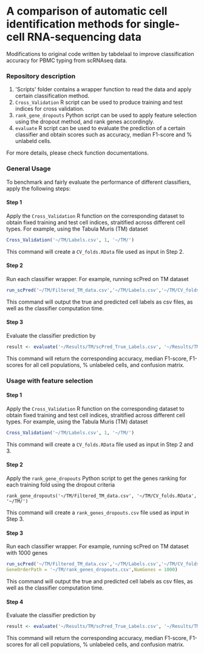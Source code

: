 # A comparison of automatic cell identification methods for single-cell RNA-sequencing data
Modifications to original code written by tabdelaal to improve classification accuracy for PBMC typing from scRNAseq data.

### Repository description

1. 'Scripts' folder contains a wrapper function to read the data and apply certain classification method.
2. ```Cross_Validation``` R script can be used to produce training and test indices for cross validation.
3. ```rank_gene_dropouts``` Python script can be used to apply feature selection using the dropout method, and rank genes accordingly.
4. ```evaluate``` R script can be used to evaluate the prediction of a certain classifier and obtain scores such as accuracy, median F1-score and % unlabeld cells.

For more details, please check function documentations.

### General Usage

To benchmark and fairly evaluate the performance of different classifiers, apply the following steps:

#### Step 1

Apply the ```Cross_Validation``` R function on the corresponding dataset to obtain fixed training and test cell indices, straitified across different cell types. For example, using the Tabula Muris (TM) dataset

```R
Cross_Validation('~/TM/Labels.csv', 1, '~/TM/')
```

This command will create a ```CV_folds.RData``` file used as input in Step 2.

#### Step 2

Run each classifier wrapper. For example, running scPred on TM dataset

```R
run_scPred('~/TM/Filtered_TM_data.csv','~/TM/Labels.csv','~/TM/CV_folds.RData','~/Results/TM/')
```

This command will output the true and predicted cell labels as csv files, as well as the classifier computation time.

#### Step 3

Evaluate the classifier prediction by

```R
result <- evaluate('~/Results/TM/scPred_True_Labels.csv', '~/Results/TM/scPred_Pred_Labels.csv')
```

This command will return the corresponding accuracy, median F1-score, F1-scores for all cell populations, % unlabeled cells, and confusion matrix.

### Usage with feature selection

#### Step 1

Apply the ```Cross_Validation``` R function on the corresponding dataset to obtain fixed training and test cell indices, straitified across different cell types. For example, using the Tabula Muris (TM) dataset

```R
Cross_Validation('~/TM/Labels.csv', 1, '~/TM/')
```

This command will create a ```CV_folds.RData``` file used as input in Step 2 and 3.

#### Step 2

Apply the ```rank_gene_dropouts``` Python script to get the genes ranking for each training fold using the dropout criteria

```
rank_gene_dropouts('~/TM/Filtered_TM_data.csv', '~/TM/CV_folds.RData', '~/TM/')
```

This command will create a ```rank_genes_dropouts.csv``` file used as input in Step 3.

#### Step 3

Run each classifier wrapper. For example, running scPred on TM dataset with 1000 genes

```R
run_scPred('~/TM/Filtered_TM_data.csv','~/TM/Labels.csv','~/TM/CV_folds.RData','~/Results/TM/',
GeneOrderPath = '~/TM/rank_genes_dropouts.csv',NumGenes = 1000)
```

This command will output the true and predicted cell labels as csv files, as well as the classifier computation time.

#### Step 4

Evaluate the classifier prediction by

```R
result <- evaluate('~/Results/TM/scPred_True_Labels.csv', '~/Results/TM/scPred_Pred_Labels.csv')
```

This command will return the corresponding accuracy, median F1-score, F1-scores for all cell populations, % unlabeled cells, and confusion matrix.
